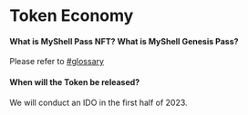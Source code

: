 # Token Economy

#### What is MyShell Pass NFT? What is MyShell Genesis Pass?

Please refer to [#glossary](../product-manual/membership-system-and-robot-rights.md#glossary "mention")

#### When will the Token be released?

We will conduct an IDO in the first half of 2023.